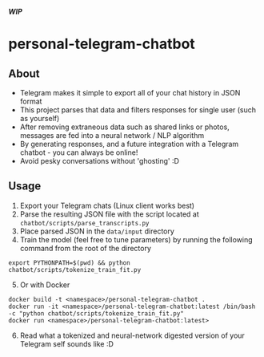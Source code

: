 ___WIP___
# personal-telegram-chatbot

## About
- Telegram makes it simple to export all of your chat history in JSON format
- This project parses that data and filters responses for single user (such as yourself)
- After removing extraneous data such as shared links or photos, messages are fed into a neural network / NLP algorithm
- By generating responses, and a future integration with a Telegram chatbot - you can always be online!
- Avoid pesky conversations without 'ghosting' :D 

## Usage
1. Export your Telegram chats (Linux client works best)
2. Parse the resulting JSON file with the script located at ```chatbot/scripts/parse_transcripts.py```
3. Place parsed JSON in the ```data/input``` directory
4. Train the model (feel free to tune parameters) by running the following command from the root of the directory
```
export PYTHONPATH=$(pwd) && python chatbot/scripts/tokenize_train_fit.py
```
5. Or with Docker
```
docker build -t <namespace>/personal-telegram-chatbot .
docker run -it <namespace>/personal-telegram-chatbot:latest /bin/bash -c "python chatbot/scripts/tokenize_train_fit.py"
docker run <namespace>/personal-telegram-chatbot:latest>
```
6. Read what a tokenized and neural-network digested version of your Telegram self sounds like :D
